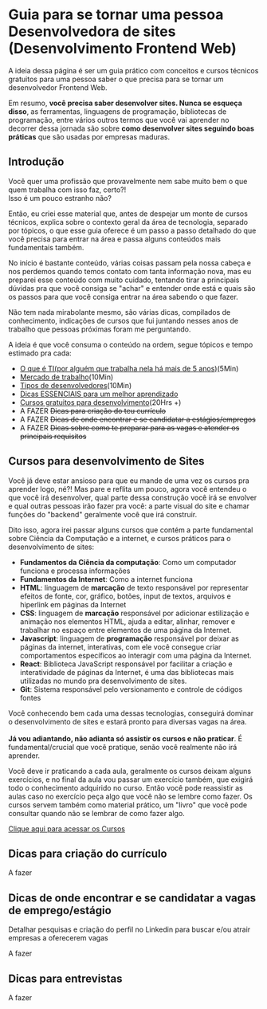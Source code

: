 # Guia para se tornar uma pessoa Desenvolvedora de sites (Desenvolvimento Frontend Web)
A ideia dessa página é ser um guia prático com conceitos e cursos técnicos gratuitos para uma pessoa saber o que precisa para se tornar um desenvolvedor Frontend Web. <br />

Em resumo, **você precisa saber desenvolver sites. Nunca se esqueça disso**, as ferramentas, linguagens de programação, bibliotecas de programação, entre vários outros termos que você vai aprender no decorrer dessa jornada são sobre **como desenvolver sites seguindo boas práticas** que são usadas por empresas maduras.

## Introdução
Você quer uma profissão que provavelmente nem sabe muito bem o que quem trabalha com isso faz, certo?! <br />
Isso é um pouco estranho não? <br />

Então, eu criei esse material que, antes de despejar um monte de cursos técnicos, explica sobre o contexto geral da área de tecnologia, separado por tópicos, o que esse guia oferece é um passo a passo detalhado do que você precisa para entrar na área e passa alguns conteúdos mais fundamentais também.<br />

No início é bastante conteúdo, várias coisas passam pela nossa cabeça e nos perdemos quando temos contato com tanta informação nova, mas eu preparei esse conteúdo com muito cuidado, tentando tirar a principais dúvidas pra que você consiga se "achar" e entender onde está e quais são os passos para que você consiga entrar na área sabendo o que fazer. <br />

Não tem nada mirabolante mesmo, são várias dicas, compilados de conhecimento, indicações de cursos que fui juntando nesses anos de trabalho que pessoas próximas foram me perguntando. <br />

A ideia é que você consuma o conteúdo na ordem, segue tópicos e tempo estimado pra cada:
 - [O que é TI(por alguém que trabalha nela há mais de 5 anos)](o-que-e-ti.md)(5Min)
 - [Mercado de trabalho](mercado-de-trabalho.md)(10Min)
 - [Tipos de desenvolvedores](tipos-de-desenvolvedores.md)(10Min)
 - [Dicas ESSENCIAIS para um melhor aprendizado](melhor-aprendizado.md)
 - [Cursos gratuitos para desenvolvimento](#cursos-para-desenvolvimento-de-sites)(20Hrs +)
 - A FAZER <s>Dicas para criação do teu currículo</s>
 - A FAZER <s>Dicas de onde encontrar e se candidatar a estágios/empregos</s>
 - A FAZER <s>Dicas sobre como te preparar para as vagas e atender os principais requisitos</s>

## Cursos para desenvolvimento de Sites
Você já deve estar ansioso para que eu mande de uma vez os cursos pra aprender logo, né?! Mas pare e reflita um pouco, agora você entendeu o
que você irá desenvolver, qual parte dessa construção você irá se envolver e qual outras pessoas irão fazer pra você: a parte visual do site e chamar funções do "backend" geralmente você que irá construir. <br />

Dito isso, agora irei passar alguns cursos que contém a parte fundamental sobre Ciência da Computação e a internet, e cursos práticos para o desenvolvimento de sites:
 - **Fundamentos da Ciência da computação**: Como um computador funciona e processa informações
 - **Fundamentos da Internet**: Como a internet funciona
 - **HTML**: linguagem de **marcação** de texto responsável por representar efeitos de fonte, cor, gráfico, botões, input de textos, arquivos e hiperlink em páginas da Internet
 - **CSS**: linguagem de **marcação** responsável por adicionar estilização e animação nos elementos HTML, ajuda a editar, alinhar, remover e trabalhar no espaço entre elementos de uma página da Internet.
 - **Javascript**: linguagem de **programação** responsável por deixar as páginas da internet, interativas, com ele você consegue criar comportamentos específicos ao interagir com uma página da Internet.
 - **React**: Biblioteca JavaScript responsável por facilitar a criação e interatividade de páginas da Internet, é uma das bibliotecas mais utilizadas no mundo pra desenvolvimento de sites.
 - **Git**: Sistema responsável pelo versionamento e controle de códigos fontes

Você conhecendo bem cada uma dessas tecnologias, conseguirá dominar o desenvolvimento de sites e estará pronto para diversas vagas na área. <br />   
**Já vou adiantando, não adianta só assistir os cursos e não praticar**. É fundamental/crucial que você pratique, senão você realmente não irá aprender. <br /> 

Você deve ir praticando a cada aula, geralmente os cursos deixam alguns exercícios, e no final da aula vou passar um exercício também, que exigirá todo o conhecimento adquirido no curso. Então você pode reassistir as aulas caso no exercício peça algo que você não se lembre como fazer. Os cursos servem também como material prático, um "livro" que você pode consultar quando não se lembrar de como fazer algo. <br />

[Clique aqui para acessar os Cursos](cursos-desenvolvimento-web.md)


## Dicas para criação do currículo

A fazer 


## Dicas de onde encontrar e se candidatar a vagas de emprego/estágio

Detalhar pesquisas e criação do perfil no Linkedin para buscar e/ou atrair empresas a oferecerem vagas

A fazer 


## Dicas para entrevistas 

A fazer 
